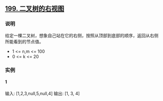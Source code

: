 ## [199. 二叉树的右视图](https://leetcode-cn.com/problems/binary-tree-right-side-view/)

### 说明
给定一棵二叉树，想象自己站在它的右侧，按照从顶部到底部的顺序，返回从右侧所能看到的节点值。

* 1 <= n,m <= 100
* 0 <= k <= 20

### 实例
#### 1
输入: [1,2,3,null,5,null,4]
输出: [1, 3, 4]